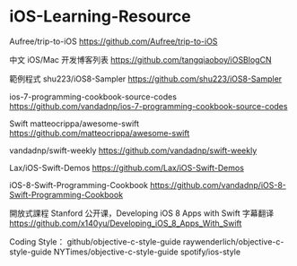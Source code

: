 # iOS-Learning-Resource


Aufree/trip-to-iOS
https://github.com/Aufree/trip-to-iOS

中文 iOS/Mac 开发博客列表
https://github.com/tangqiaoboy/iOSBlogCN


範例程式
shu223/iOS8-Sampler
https://github.com/shu223/iOS8-Sampler

ios-7-programming-cookbook-source-codes
https://github.com/vandadnp/ios-7-programming-cookbook-source-codes


Swift
matteocrippa/awesome-swift
https://github.com/matteocrippa/awesome-swift

vandadnp/swift-weekly
https://github.com/vandadnp/swift-weekly

Lax/iOS-Swift-Demos
https://github.com/Lax/iOS-Swift-Demos

iOS-8-Swift-Programming-Cookbook
https://github.com/vandadnp/iOS-8-Swift-Programming-Cookbook


開放式課程
Stanford 公开课，Developing iOS 8 Apps with Swift 字幕翻译
https://github.com/x140yu/Developing_iOS_8_Apps_With_Swift


Coding Style：
github/objective-c-style-guide
raywenderlich/objective-c-style-guide
NYTimes/objective-c-style-guide
spotify/ios-style
